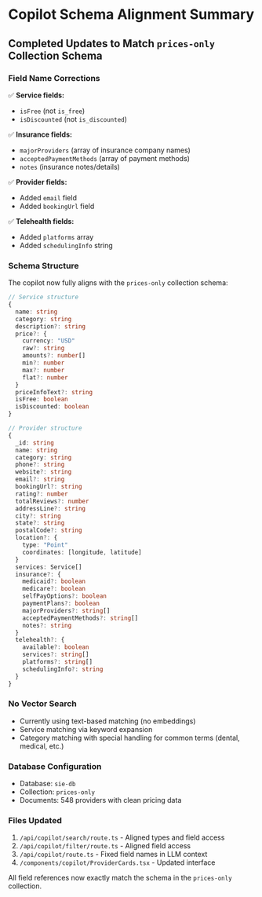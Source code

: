 # Copilot Schema Alignment Summary

## Completed Updates to Match `prices-only` Collection Schema

### Field Name Corrections
✅ **Service fields:**
- `isFree` (not `is_free`)
- `isDiscounted` (not `is_discounted`)

✅ **Insurance fields:**
- `majorProviders` (array of insurance company names)
- `acceptedPaymentMethods` (array of payment methods)
- `notes` (insurance notes/details)

✅ **Provider fields:**
- Added `email` field
- Added `bookingUrl` field

✅ **Telehealth fields:**
- Added `platforms` array
- Added `schedulingInfo` string

### Schema Structure

The copilot now fully aligns with the `prices-only` collection schema:

```typescript
// Service structure
{
  name: string
  category: string
  description?: string
  price?: {
    currency: "USD"
    raw?: string
    amounts?: number[]
    min?: number
    max?: number
    flat?: number
  }
  priceInfoText?: string
  isFree: boolean
  isDiscounted: boolean
}

// Provider structure
{
  _id: string
  name: string
  category: string
  phone?: string
  website?: string
  email?: string
  bookingUrl?: string
  rating?: number
  totalReviews?: number
  addressLine?: string
  city?: string
  state?: string
  postalCode?: string
  location?: {
    type: "Point"
    coordinates: [longitude, latitude]
  }
  services: Service[]
  insurance?: {
    medicaid?: boolean
    medicare?: boolean
    selfPayOptions?: boolean
    paymentPlans?: boolean
    majorProviders?: string[]
    acceptedPaymentMethods?: string[]
    notes?: string
  }
  telehealth?: {
    available?: boolean
    services?: string[]
    platforms?: string[]
    schedulingInfo?: string
  }
}
```

### No Vector Search
- Currently using text-based matching (no embeddings)
- Service matching via keyword expansion
- Category matching with special handling for common terms (dental, medical, etc.)

### Database Configuration
- Database: `sie-db`
- Collection: `prices-only`
- Documents: 548 providers with clean pricing data

### Files Updated
1. `/api/copilot/search/route.ts` - Aligned types and field access
2. `/api/copilot/filter/route.ts` - Aligned field access
3. `/api/copilot/route.ts` - Fixed field names in LLM context
4. `/components/copilot/ProviderCards.tsx` - Updated interface

All field references now exactly match the schema in the `prices-only` collection.
